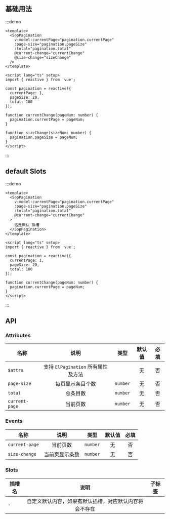 ## 基础用法

:::demo 

```vue
<template>
  <SopPagination
    v-model:currentPage="pagination.currentPage"
    :page-size="pagination.pageSize"
    :total="pagination.total"
    @current-change="currentChange"
    @size-change="sizeChange"
  />
</template>

<script lang="ts" setup>
import { reactive } from 'vue';

const pagination = reactive({
  currentPage: 1,
  pageSize: 20,
  total: 100
});

function currentChange(pageNum: number) {
  pagination.currentPage = pageNum;
}

function sizeChange(sizeNum: number) {
  pagination.pageSize = pageNum;
}
</script>
```
:::

## default Slots

:::demo 

```vue
<template>
  <SopPagination
    v-model:currentPage="pagination.currentPage"
    :page-size="pagination.pageSize"
    :total="pagination.total"
    @current-change="currentChange"
  >
    这是默认 插槽
  </SopPagination>
</template>

<script lang="ts" setup>
import { reactive } from 'vue';

const pagination = reactive({
  currentPage: 1,
  pageSize: 20,
  total: 100
});

function currentChange(pageNum: number) {
  pagination.currentPage = pageNum;
}
</script>
```
:::

## API

### Attributes

| 名称           |      说明     |  类型 |  默认值  |  必填  |
| ------------- | :-----------: | :-----------: | :-----------: | :-----------: |
| `$attrs`        | 支持 `ElPagination` 所有属性及方法  |    | 无 | 否 |
| `page-size`        | 每页显示条目个数  |  `number`  | 无 | 否 |
| `total`        | 总条目数	  |  `number`  | 无 | 否 |
| `current-page`        | 当前页数	  |  `number`  | 无 | 否 |

### Events

| 名称           |      说明     |  类型 |  默认值  |  必填  |
| ------------- | :-----------: | :-----------: | :-----------: | :-----------: |
| `current-page`        | 当前页数	  |  `number`  | 无 | 否 |
| `size-change`        | 当前页显示条数	  |  `number`  | 无 | 否 |

### Slots

| 插槽名           |      说明     |  子标签 |
| ------------- | :-----------: | :-----------: | 
| `-`       | 自定义默认内容，如果有默认插槽，对应默认内容将会不存在  |  | 